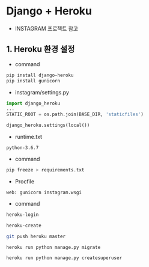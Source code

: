 # Django + Heroku

* INSTAGRAM 프로젝트 참고

## 1. Heroku 환경 설정

* command

```bash
pip install django-heroku
pip install gunicorn
```

* instagram/settings.py

```python
import django_heroku
...
STATIC_ROOT = os.path.join(BASE_DIR, 'staticfiles')

django_heroku.settings(local())
```

* runtime.txt

```
python-3.6.7
```

* command

```bash
pip freeze > requirements.txt
```

* Procfile

```
web: gunicorn instagram.wsgi
```

* command

```bash
heroku-login

heroku-create

git push heroku master

heroku run python manage.py migrate

heroku run python manage.py createsuperuser
```

